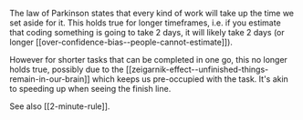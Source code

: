 The law of Parkinson states that every kind of work will take up the time we set aside for it. This holds true for longer timeframes, i.e. if you estimate that coding something is going to take 2 days, it will likely take 2 days (or longer [[over-confidence-bias--people-cannot-estimate]]).

However for shorter tasks that can be completed in one go, this no longer holds true, possibly due to the [[zeigarnik-effect--unfinished-things-remain-in-our-brain]] which keeps us pre-occupied with the task. It's akin to speeding up when seeing the finish line.

See also [[2-minute-rule]].